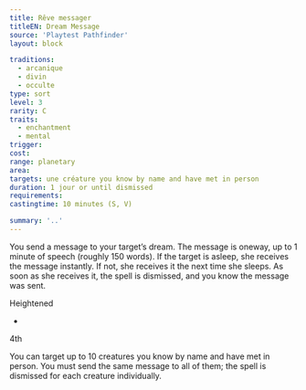 ```yaml
---
title: Rêve messager
titleEN: Dream Message
source: 'Playtest Pathfinder'
layout: block

traditions:
  - arcanique
  - divin
  - occulte
type: sort
level: 3
rarity: C
traits:
  - enchantment
  - mental
trigger: 
cost: 
range: planetary
area: 
targets: une créature you know by name and have met in person
duration: 1 jour or until dismissed
requirements: 
castingtime: 10 minutes (S, V)

summary: '..'
---
```

You send a message to your target’s dream. The message is oneway, up to 1 minute of speech (roughly 150 words). If the target is asleep, she receives the message instantly. If not, she receives it the next time she sleeps. As soon as she receives it, the spell is dismissed, and you know the message was sent.

Heightened

-

4th

You can target up to 10 creatures you know by name and have met in person. You must send the same message to all of them; the spell is dismissed for each creature individually.
